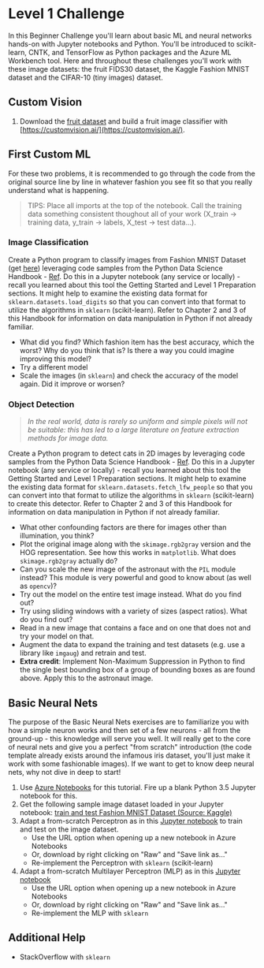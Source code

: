# Level 1 Challenge

In this Beginner Challenge you'll learn about basic ML and neural networks hands-on with Jupyter notebooks and Python.  You'll be introduced to scikit-learn, CNTK, and TensorFlow as Python packages and the Azure ML Workbench tool.  Here and throughout these challenges you'll work with these image datasets: the fruit FIDS30 dataset, the Kaggle Fashion MNIST dataset and the CIFAR-10 (tiny images) dataset.

## Custom Vision

1. Download the [fruit dataset](http://www.vicos.si/Downloads/FIDS30) and build a fruit image classifier with [https://customvision.ai/](https://customvision.ai/).

## First Custom ML

For these two problems, it is recommended to go through the code from the original source line by line in whatever fashion you see fit so that you really understand what is happening.

> TIPS:  Place all imports at the top of the notebook.  Call the training data something consistent thoughout all of your work (X_train -> training data, y_train -> labels, X_test -> test data...).

### Image Classification

Create a Python program to classify images from Fashion MNIST Dataset (get [here](https://www.kaggle.com/zalando-research/fashionmnist/data)) leveraging code samples from the Python Data Science Handbook - [Ref](https://jakevdp.github.io/PythonDataScienceHandbook/05.02-introducing-scikit-learn.html#Application:-Exploring-Hand-written-Digits).  Do this in a Jupyter notebook (any service or locally) - recall you learned about this tool the Getting Started and Level 1 Preparation sections.  It might help to examine the existing data format for `sklearn.datasets.load_digits` so that you can convert into that format to utilize the algorithms in `sklearn` (scikit-learn).  Refer to Chapter 2 and 3 of this Handbook for information on data manipulation in Python if not already familiar.

- What did you find?  Which fashion item has the best accuracy, which the worst?  Why do you think that is?  Is there a way you could imagine improving this model?
- Try a different model
- Scale the images (in `sklearn`) and check the accuracy of the model again.  Did it improve or worsen?



### Object Detection

> _In the real world, data is rarely so uniform and simple pixels will not be suitable: this has led to a large literature on feature extraction methods for image data._

Create a Python program to detect cats in 2D images by leveraging code samples from the Python Data Science Handbook - [Ref](https://jakevdp.github.io/PythonDataScienceHandbook/05.14-image-features.html).  Do this in a Jupyter notebook (any service or locally) - recall you learned about this tool the Getting Started and Level 1 Preparation sections.  It might help to examine the existing data format for `sklearn.datasets.fetch_lfw_people` so that you can convert into that format to utilize the algorithms in `sklearn` (scikit-learn) to create this detector.  Refer to Chapter 2 and 3 of this Handbook for information on data manipulation in Python if not already familiar.

- What other confounding factors are there for images other than illumination, you think?
- Plot the original image along with the `skimage.rgb2gray` version and the HOG representation.  See how this works in `matplotlib`.  What does `skimage.rgb2gray` actually do?
- Can you scale the new image of the astronaut with the `PIL` module instead?  This module is very powerful and good to know about (as well as `opencv`)?
- Try out the model on the entire test image instead.  What do you find out?
- Try using sliding windows with a variety of sizes (aspect ratios).  What do you find out?
- Read in a new image that contains a face and on one that does not and try your model on that.
- Augment the data to expand the training and test datasets (e.g. use a library like `imgaug`) and retrain and test.
- **Extra credit**:  Implement Non-Maximum Suppression in Python to find the single best bounding box of a group of bounding boxes as are found above.  Apply this to the astronaut image.


## Basic Neural Nets

The purpose of the Basic Neural Nets exercises are to familiarize you with how a simple neuron works and then set of a few neurons - all from the ground-up - this knowledge will serve you well.  It will really get to the core of neural nets and give you a perfect "from scratch" introduction (the code template already exists around the infamous iris dataset, you'll just make it work with some fashionable images).  If we want to get to know deep neural nets, why not dive in deep to start!

1.  Use [Azure Notebooks](https://notebooks.azure.com) for this tutorial.  Fire up a blank Python 3.5 Jupyter notebook for this.
2. Get the following sample image dataset loaded in your Jupyter notebook: [train and test Fashion MNIST Dataset (Source: Kaggle)](https://www.kaggle.com/zalando-research/fashionmnist/data)
3. Adapt a from-scratch Perceptron as in this [Jupyter notebook](https://github.com/rasbt/python-machine-learning-book-2nd-edition/blob/master/code/ch02/ch02.ipynb) to train and test on the image dataset.
    - Use the URL option when opening up a new notebook in Azure Notebooks
    - Or, download by right clicking on "Raw" and "Save link as..."
    - Re-implement the Perceptron with `sklearn` (scikit-learn)
4. Adapt a from-scratch Multilayer Perceptron (MLP) as in this [Jupyter notebook](https://github.com/rasbt/python-machine-learning-book-2nd-edition/blob/master/code/ch12/ch12.ipynb)
    - Use the URL option when opening up a new notebook in Azure Notebooks
    - Or, download by right clicking on "Raw" and "Save link as..."
    - Re-implement the MLP with `sklearn`

## Additional Help

- StackOverflow with `sklearn`